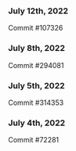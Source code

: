 ### July 12th, 2022

Commit #107326

### July 8th, 2022

Commit #294081

### July 5th, 2022

Commit #314353


### July 4th, 2022

Commit #72281
